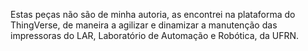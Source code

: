 Estas peças não são de minha autoria, as encontrei na plataforma do ThingVerse, de maneira a agilizar e dinamizar a manutenção das impressoras do LAR, Laboratório de Automação e Robótica, da UFRN.
